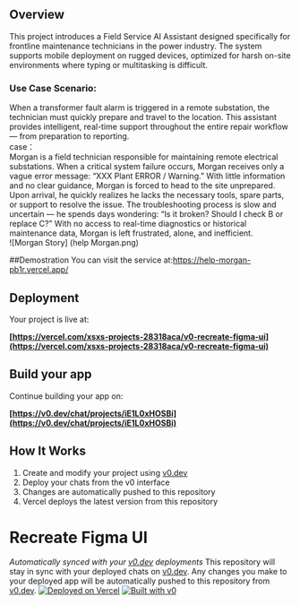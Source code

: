 ## Overview
This project introduces a Field Service AI Assistant designed specifically for frontline maintenance technicians in the power industry. The system supports mobile deployment on rugged devices, optimized for harsh on-site environments where typing or multitasking is difficult.
### Use Case Scenario:
When a transformer fault alarm is triggered in a remote substation, the technician must quickly prepare and travel to the location. This assistant provides intelligent, real-time support throughout the entire repair workflow — from preparation to reporting.  
case：  
Morgan is a field technician responsible for maintaining remote electrical substations. When a critical system failure occurs, Morgan receives only a vague error message: “XXX Plant ERROR / Warning.” With little information and no clear guidance, Morgan is forced to head to the site unprepared. Upon arrival, he quickly realizes he lacks the necessary tools, spare parts, or support to resolve the issue. The troubleshooting process is slow and uncertain — he spends days wondering: “Is it broken? Should I check B or replace C?” With no access to real-time diagnostics or historical maintenance data, Morgan is left frustrated, alone, and inefficient.  
![Morgan Story] (help Morgan.png)

##Demostration
You can visit the service at:https://help-morgan-pb1r.vercel.app/

## Deployment

Your project is live at:

**[https://vercel.com/xsxs-projects-28318aca/v0-recreate-figma-ui](https://vercel.com/xsxs-projects-28318aca/v0-recreate-figma-ui)**

## Build your app

Continue building your app on:

**[https://v0.dev/chat/projects/iE1L0xHOSBi](https://v0.dev/chat/projects/iE1L0xHOSBi)**

## How It Works

1. Create and modify your project using [v0.dev](https://v0.dev)
2. Deploy your chats from the v0 interface
3. Changes are automatically pushed to this repository
4. Vercel deploys the latest version from this repository

 # Recreate Figma UI

*Automatically synced with your [v0.dev](https://v0.dev) deployments*
This repository will stay in sync with your deployed chats on [v0.dev](https://v0.dev).
Any changes you make to your deployed app will be automatically pushed to this repository from [v0.dev](https://v0.dev).
[![Deployed on Vercel](https://img.shields.io/badge/Deployed%20on-Vercel-black?style=for-the-badge&logo=vercel)](https://vercel.com/xsxs-projects-28318aca/v0-recreate-figma-ui)
[![Built with v0](https://img.shields.io/badge/Built%20with-v0.dev-black?style=for-the-badge)](https://v0.dev/chat/projects/iE1L0xHOSBi)
